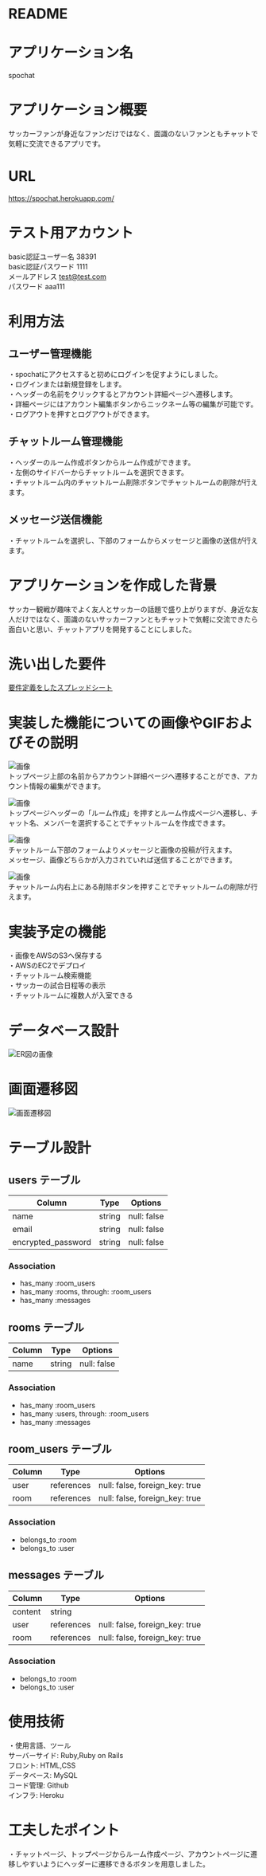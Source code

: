 # README

# アプリケーション名
spochat

# アプリケーション概要
サッカーファンが身近なファンだけではなく、面識のないファンともチャットで気軽に交流できるアプリです。

# URL
https://spochat.herokuapp.com/

# テスト用アカウント
basic認証ユーザー名 38391  
basic認証パスワード 1111  
メールアドレス test@test.com  
パスワード aaa111  

# 利用方法

## ユーザー管理機能
・spochatにアクセスすると初めにログインを促すようにしました。  
・ログインまたは新規登録をします。  
・ヘッダーの名前をクリックするとアカウント詳細ページへ遷移します。  
・詳細ページにはアカウント編集ボタンからニックネーム等の編集が可能です。  
・ログアウトを押すとログアウトができます。  

## チャットルーム管理機能
・ヘッダーのルーム作成ボタンからルーム作成ができます。  
・左側のサイドバーからチャットルームを選択できます。  
・チャットルーム内のチャットルーム削除ボタンでチャットルームの削除が行えます。  

## メッセージ送信機能
・チャットルームを選択し、下部のフォームからメッセージと画像の送信が行えます。  

# アプリケーションを作成した背景
サッカー観戦が趣味でよく友人とサッカーの話題で盛り上がりますが、身近な友人だけではなく、面識のないサッカーファンともチャットで気軽に交流できたら面白いと思い、チャットアプリを開発することにしました。

# 洗い出した要件
[要件定義をしたスプレッドシート](https://docs.google.com/spreadsheets/d/1tYsK3Ak5d2NHskY4ThXBPWRgOCVC5vKnjkkv4WiFtGE/edit#gid=982722306)

# 実装した機能についての画像やGIFおよびその説明
![画像](https://gyazo.com/8e2d9ce4de926959e2c7542d125fdf50)  
トップページ上部の名前からアカウント詳細ページへ遷移することができ、アカウント情報の編集ができます。  

![画像](https://gyazo.com/329465df862fc3df7375b71e6bbda530)  
トップページヘッダーの「ルーム作成」を押すとルーム作成ページへ遷移し、チャット名、メンバーを選択することでチャットルームを作成できます。  

![画像](https://gyazo.com/9aa6addecb9f517366dc1e5dbed9206c)  
チャットルーム下部のフォームよりメッセージと画像の投稿が行えます。  
メッセージ、画像どちらかが入力されていれば送信することができます。  

![画像](https://gyazo.com/2091eb2a1cfb04cfdc14cc28f762c4cb)  
チャットルーム内右上にある削除ボタンを押すことでチャットルームの削除が行えます。  



# 実装予定の機能
・画像をAWSのS3へ保存する  
・AWSのEC2でデプロイ  
・チャットルーム検索機能  
・サッカーの試合日程等の表示  
・チャットルームに複数人が入室できる  

# データベース設計	
![ER図の画像](https://gyazo.com/f430c6047b20899b959fe683430167b1)  

# 画面遷移図
![画面遷移図](https://gyazo.com/f90af24ec87bde0269f714fec3089dfe)  

# テーブル設計

## users テーブル

| Column             | Type   | Options     |
| ------------------ | ------ | ----------- |
| name               | string | null: false |
| email              | string | null: false |
| encrypted_password | string | null: false |

### Association

- has_many :room_users
- has_many :rooms, through: :room_users
- has_many :messages

## rooms テーブル

| Column | Type   | Options     |
| ------ | ------ | ----------- |
| name   | string | null: false |

### Association

- has_many :room_users
- has_many :users, through: :room_users
- has_many :messages

## room_users テーブル

| Column | Type       | Options                        |
| ------ | ---------- | ------------------------------ |
| user   | references | null: false, foreign_key: true |
| room   | references | null: false, foreign_key: true |

### Association

- belongs_to :room
- belongs_to :user

## messages テーブル

| Column  | Type       | Options                        |
| ------- | ---------- | ------------------------------ |
| content | string     |                                |
| user    | references | null: false, foreign_key: true |
| room    | references | null: false, foreign_key: true |

### Association

- belongs_to :room
- belongs_to :user

# 使用技術

・使用言語、ツール  
サーバーサイド: Ruby,Ruby on Rails  
フロント: HTML,CSS  
データベース: MySQL  
コード管理: Github  
インフラ: Heroku  

# 工夫したポイント
・チャットページ、トップページからルーム作成ページ、アカウントページに遷移しやすいようにヘッダーに遷移できるボタンを用意しました。